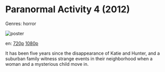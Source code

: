 # Paranormal Activity 4 (2012)

Genres: horror

![poster](http://image.tmdb.org/t/p/w500/7Nr5SNxpjJrHiluYXvvcf8Esslo.jpg)

en:
  [720p](magnet:?xt=urn:btih:2388875E0D385411218CB84DADEAD915F5640F72&tr=udp://glotorrents.pw:6969/announce&tr=udp://tracker.opentrackr.org:1337/announce&tr=udp://torrent.gresille.org:80/announce&tr=udp://tracker.openbittorrent.com:80&tr=udp://tracker.coppersurfer.tk:6969&tr=udp://tracker.leechers-paradise.org:6969&tr=udp://p4p.arenabg.ch:1337&tr=udp://tracker.internetwarriors.net:1337)
  [1080p](magnet:?xt=urn:btih:E468159C10D0E6F1DA3C1A5FE55175112F0B7109&tr=udp://glotorrents.pw:6969/announce&tr=udp://tracker.opentrackr.org:1337/announce&tr=udp://torrent.gresille.org:80/announce&tr=udp://tracker.openbittorrent.com:80&tr=udp://tracker.coppersurfer.tk:6969&tr=udp://tracker.leechers-paradise.org:6969&tr=udp://p4p.arenabg.ch:1337&tr=udp://tracker.internetwarriors.net:1337)
  


It has been five years since the disappearance of Katie and Hunter, and a suburban family witness strange events in their neighborhood when a woman and a mysterious child move in.